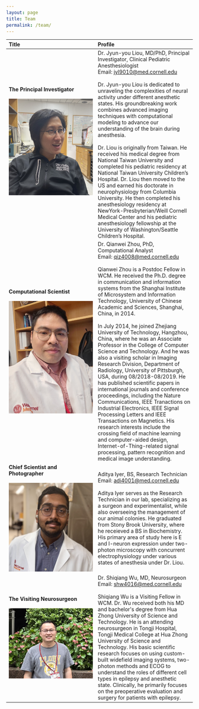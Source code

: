 ```yaml
---
layout: page
title: Team
permalink: /team/
---
```


|Title|Profile|  
|:-----------|:-------------|  
| **The Principal Investigator**  <br><br>  <img src="/jpgs/LJY.jpg" width="300">  <br> &nbsp;&nbsp;&nbsp;&nbsp;&nbsp;&nbsp;&nbsp;&nbsp;&nbsp;&nbsp;&nbsp;&nbsp;&nbsp;&nbsp;&nbsp;&nbsp;&nbsp;&nbsp;&nbsp;&nbsp;&nbsp;&nbsp;&nbsp;&nbsp;&nbsp;&nbsp;&nbsp;&nbsp;&nbsp;&nbsp;&nbsp;&nbsp;&nbsp;&nbsp;&nbsp;&nbsp;&nbsp;&nbsp;&nbsp;&nbsp;&nbsp;&nbsp;&nbsp;&nbsp;&nbsp;&nbsp;&nbsp;&nbsp;&nbsp;&nbsp;&nbsp;&nbsp;&nbsp;&nbsp;&nbsp;&nbsp;&nbsp;&nbsp;&nbsp;&nbsp; | Dr. Jyun-you Liou, MD/PhD, Principal Investigator, Clinical Pediatric Anesthesiologist <br> Email: jyl9010@med.cornell.edu <br><br> Dr. Jyun-you Liou is dedicated to unraveling the complexities of neural activity under different anesthetic states. His groundbreaking work combines advanced imaging techniques with computational modeling to advance our understanding of the brain during anesthesia. <br><br> Dr. Liou is originally from Taiwan. He received his medical degree from National Taiwan University and completed his pediatric residency at National Taiwan University Children’s Hospital. Dr. Liou then moved to the US and earned his doctorate in neurophysiology from Columbia University. He then completed his anesthesiology residency at NewYork-Presbyterian/Weill Cornell Medical Center and his pediatric anesthesiology fellowship at the University of Washington/Seattle Children’s Hospital.  |  
 | **Computational Scientist**  <br><br>  <img src="/jpgs/qiz2sf.jpg" width="300">   | Dr. Qianwei Zhou, PhD, Computational Analyst <br> Email: qiz4008@med.cornell.edu  <br><br> Qianwei Zhou is a Postdoc Fellow in WCM. He received the Ph.D. degree in communication and information systems from the Shanghai Institute of Microsystem and Information Technology, University of Chinese Academic and Sciences, Shanghai, China, in 2014. <br><br> In July 2014, he joined Zhejiang University of Technology, Hangzhou, China, where he was an Associate Professor in the College of Computer Science and Technology. And he was also a visiting scholar in Imaging Research Division, Department of Radiology, University of Pittsburgh, USA, during 08/2018-08/2019. He has published scientific papers in international journals and conference proceedings, including the Nature Communications, IEEE Tranactions on Industrial Electronics, IEEE Signal Processing Letters and IEEE Transactions on Magnetics. His research interests include the crossing field of machine learning and computer-aided design, Internet-of-Thing-related signal processing, pattern recognition and medical image understanding.    |  
 | **Chief Scientist and Photographer**  <br><br>  <img src="/jpgs/adi2.jpg" width="300">  | Aditya Iyer, BS, Research Technician <br> Email: adi4001@med.cornell.edu <br><br> Aditya Iyer serves as the Research Technician in our lab, specializing as a surgeon and experimentalist, while also overseeing the management of our animal colonies. He graduated from Stony Brook University, where he receieved a BS in Biochemistry. His primary area of study here is E and I-neuron expression under two-photon microscopy with concurrent electrophysiology under various states of anesthesia under Dr. Liou.  |  
 | **The Visiting Neurosurgeon**  <br><br>  <img src="/jpgs/wsq3.jpg" width="300">  | Dr. Shiqiang Wu, MD, Neurosurgeon <br> Email: shw4016@med.cornell.edu  <br><br> Shiqiang Wu is a Visiting Fellow in WCM. Dr. Wu received both his MD and bachelor's degree from Hua Zhong University of Science and Technology. He is an attending neurosurgeon in Tongji Hospital, Tongji Medical College at Hua Zhong University of Science and Technology. His basic scientific research focuses on using custom-built widefield imaging systems, two-photon methods and ECOG to understand the roles of different cell types in epilepsy and anesthetic state. Clinically, he primarily focuses on the preoperative evaluation and surgery for patients with epilepsy. |  







